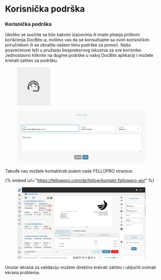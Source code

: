 # Korisnička podrška

### Korisnička podrška <a href="#ikpwh4qbrq82" id="ikpwh4qbrq82"></a>

Ukoliko se suočite sa bilo kakvim izazovima ili imate pitanja prilikom korišćenja DocBits-a, molimo vas da se konsultujete sa ovim korisničkim priručnikom ili se obratite našem timu podrške za pomoć. Naša posvećenost leži u pružanju besprekornog iskustva za sve korisnike. Jednostavno kliknite na dugme podrške u vašoj DocBits aplikaciji i možete kreirati zahtev za podršku.

<figure><img src="../.gitbook/assets/image (1).png" alt=""><figcaption></figcaption></figure>

<figure><img src="../.gitbook/assets/image (2).png" alt=""><figcaption></figcaption></figure>

Takođe nas možete kontaktirati putem naše FELLOPRO stranice:

{% embed url="https://fellowpro.com/de/fellow/kontakt-fellowpro-ag/" %}

<figure><img src="../.gitbook/assets/Bildschirmfoto 2024-05-07 um 16.50.45.png" alt=""><figcaption></figcaption></figure>

Unutar ekrana za validaciju možete direktno kreirati zahtev i uključiti snimak ekrana problema.
